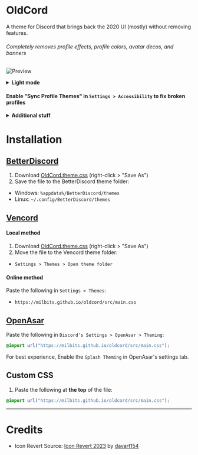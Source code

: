 # OldCord

A theme for Discord that brings back the 2020 UI (mostly) without removing features.

###### Completely removes profile effects, profile colors, avatar decos, and banners

![Preview](https://raw.githubusercontent.com/milbits/oldcord/master/.github/preview.png)

<details> <summary><strong>Light mode</strong></summary>
<img src=https://raw.githubusercontent.com/milbits/oldcord/master/.github/previewLight.png>

</details>

#### Enable "Sync Profile Themes" in `Settings > Accessibility` to fix broken profiles

<details><summary><strong>Additional stuff</strong></summary>

| Name                                                                                                                                  | Description                              |
| ------------------------------------------------------------------------------------------------------------------------------------- | ---------------------------------------- |
| [Vencord's NoMosaic plugin](https://vencord.dev/plugins/NoMosaic)                                                                     | Restores the old image layout            |
| [Tanza3D's NoMosaic plugin (BetterDiscord)](https://github.com/KingGamingYT/discord-no-mosaic)                                        | Restores the old image layout            |
| [NoSuperReactions](https://github.com/xenrelle/Xens-BD-Dump/tree/main/plugins/NoSuperReactions)                                       | Removes super reactions                  |
| [OldFileUpload](https://github.com/xenrelle/Xens-BD-Dump/tree/main/plugins/OldFileUpload)                                             | Open the file picker with just one click |
| [hide-nitro-upselling](https://github.com/D3SOX/complementary-discord-theme/blob/master/hide-nitro-upselling.betterdiscord.theme.css) | Hides nitro ads                          |

#### Old Plead Emoji

In the custom css tab/Quick css file `(Settings > Vencord > Open quickcss file)`, copy paste the following:

```css
@import url("https://milbits.github.io/oldcord/src/components/oldEmojis.css");
```

#### Old Context menu background

<img src=https://raw.githubusercontent.com/milbits/oldcord/master/.github/oldcontext.png>

```css
@import url("https://milbits.github.io/oldcord/src/components/oldContext.css");
```

#### Show Profile Cosmetics

Unhides things like profile banners

```css
@import url("https://milbits.github.io/oldcord/src/components/showEffects.css");
```

Make sure that they're at the top of the file!

</details>

# Installation

## [BetterDiscord](https://betterdiscord.app/)

1. Download [OldCord.theme.css](https://raw.githubusercontent.com/milbits/oldcord/main/OldCord.theme.css) (right-click > "Save As")
2. Save the file to the BetterDiscord theme folder:

- Windows: `%appdata%/BetterDiscord/themes`
- Linux: `~/.config/BetterDiscord/themes`

## [Vencord](https://github.com/Vendicated/Vencord)

#### Local method

1. Download [OldCord.theme.css](https://raw.githubusercontent.com/milbits/oldcord/main/OldCord.theme.css) (right-click > "Save As")
2. Move the file to the Vencord theme folder:

- `Settings > Themes > Open theme folder`

#### Online method

Paste the following in `Settings > Themes`:

- `https://milbits.github.io/oldcord/src/main.css`

## [OpenAsar](https://github.com/GooseMod/OpenAsar)

Paste the following in `Discord's Settings > OpenAsar > Theming`:

```css
@import url("https://milbits.github.io/oldcord/src/main.css");
```

For best experience, Enable the `Splash Theming` in OpenAsar's settings tab.

## Custom CSS

1. Paste the following at **the top** of the file:

```css
@import url("https://milbits.github.io/oldcord/src/main.css");
```

---

# Credits

- Icon Revert Source: [Icon Revert 2023](https://github.com/davart154/Icon-Revert-2023/) by [davart154](https://github.com/davart154)
